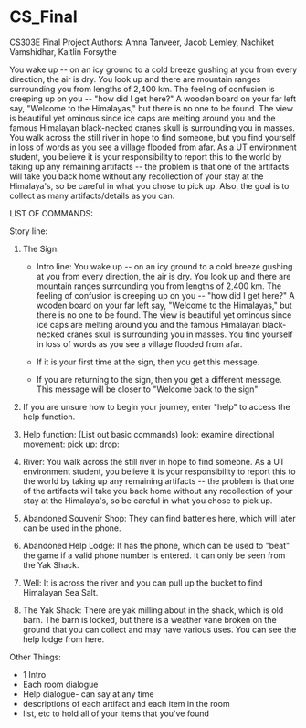 # CS_Final
CS303E Final Project
Authors: Amna Tanveer, Jacob Lemley, Nachiket Vamshidhar, Kaitlin Forsythe

You wake up -- on an icy ground to a cold breeze gushing at you from every direction, the air is dry. You look up and there are mountain ranges surrounding you from lengths of 2,400 km. The feeling of confusion is creeping up on you -- "how did I get here?" A wooden board on your far left say, "Welcome to the Himalayas," but there is no one to be found. The view is beautiful yet ominous since ice caps are melting around you and the famous Himalayan black-necked cranes skull is surrounding you in masses. You walk across the still river in hope to find someone, but you find yourself in loss of words as you see a village flooded from afar. As a UT environment student, you believe it is your responsibility to report this to the world by taking up any remaining artifacts -- the problem is that one of the artifacts will take you back home without any recollection of your stay at the Himalaya's, so be careful in what you chose to pick up. Also, the goal is to collect as many artifacts/details as you can.

LIST OF COMMANDS:



Story line:

1) The Sign:
      - Intro line: You wake up -- on an icy ground to a cold breeze gushing at you from every direction, the air is dry. You       look up and there are mountain ranges surrounding you from lengths of 2,400 km. The feeling of confusion is creeping up       on you -- "how did I get here?" A wooden board on your far left say, "Welcome to the Himalayas," but there is no one to       be found. The view is beautiful yet ominous since ice caps are melting around you and the famous Himalayan black-necked       cranes skull is surrounding you in masses. You find yourself in loss of words as you see a village flooded from afar.

      - If it is your first time at the sign, then you get this message.
      - If you are returning to the sign, then you get a different message.  This message will be closer to "Welcome back to           the sign"

2) If you are unsure how to begin your journey, enter "help" to access the help function.
3) Help function:
      (List out basic commands)
      look: examine
      directional movement:
      pick up:
      drop:

2) River: You walk across the still river in hope to find someone. As a UT environment student, you believe it is your responsibility to report this to the world by taking up any remaining artifacts -- the problem is that one of the artifacts will take you back home without any recollection of your stay at the Himalaya's, so be careful in what you chose to pick up.

4) Abandoned Souvenir Shop: They can find batteries here, which will later can be used in the phone.

5) Abandoned Help Lodge: It has the phone, which can be used to "beat" the game if a valid phone number is entered.  It can only be seen from the Yak Shack.

6) Well: It is across the river and you can pull up the bucket to find Himalayan Sea Salt.

7) The Yak Shack: There are yak milling about in the shack, which is old barn.  The barn is locked, but there is a weather vane broken on the ground that you can collect and may have various uses.  You can see the help lodge from here.


Other Things:
- 1 Intro
- Each room dialogue
- Help dialogue- can say at any time
- descriptions of each artifact and each item in the room
- list, etc to hold all of your items that you've found
